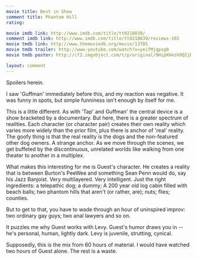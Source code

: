 ```yaml
---
movie title: Best in Show
comment title: Phantom Hill
rating: 

movie imdb link: http://www.imdb.com/title/tt0218839/
comment imdb link: http://www.imdb.com/title/tt0218839/reviews-165
movie tmdb link: http://www.themoviedb.org/movie/13785
movie tmdb trailer: http://www.youtube.com/watch?v=yeifMjqpsg0
movie tmdb poster: http://cf2.imgobject.com/t/p/original/9HipKHesh0Q2jDHwRU0UCTBANGC.jpg

layout: comment
---
```


Spoilers herein.

I saw 'Guffman' immediately before this, and my reaction was negative. It was funny in spots, but simple funniness isn't enough by itself for me.

This is a little different. As with 'Tap' and Guffman' the central device is a show bracketed by a documentary. But here, there is a greater spectrum of realities. Each character (or character pair) creates their own reality which varies more widely than the prior film, plus there is anchor of 'real' reality. The goofy thing is that the real reality is the dogs and the non-featured other dog owners. A strange anchor. As we move through the scenes, we get buffeted by the discontinuous, unrelated worlds like walking from one theater to another in a multiplex.

What makes this interesting for me is Guest's character. He creates a reality that is between Burton's PeeWee and something Sean Penn would do, say his Jazz Banjoist. Very multilayered. Very intelligent. Just the right ingredients: a telepathic dog; a dummy; A 200 year old log cabin filled with beach balls; two phantom hills that aren't (or rather, are); nuts; flies; counties.

But to get to that, you have to wade through an hour of uninspired improv: two ordinary gay guys; two anal lawyers and so on.

It puzzles me why Guest works with Levy. Guest's humor draws you in -- he's personal, human, lightly dark. Levy is juvenile, strutting, cynical.

Supposedly, this is the mix from 60 hours of material. I would have watched two hours of Guest alone. The rest is a waste.